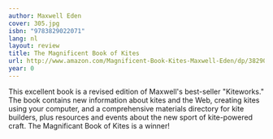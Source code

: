 ```yaml
---
author: Maxwell Eden
cover: 305.jpg
isbn: "9783829022071"
lang: nl
layout: review
title: The Magnificent Book of Kites
url: http://www.amazon.com/Magnificent-Book-Kites-Maxwell-Eden/dp/3829022077?SubscriptionId=0VMG0VFGBMRWVRA58R02&tag=ldvd-20&linkCode=xm2&camp=2025&creative=165953&creativeASIN=3829022077
year: 0
---
```


This excellent book is a revised edition of Maxwell's best-seller "Kiteworks." The book contains new information about kites and the Web, creating kites using your computer, and a comprehensive materials directory for kite builders, plus resources and events about the new sport of kite-powered craft. The Magnificant Book of Kites is a winner!
